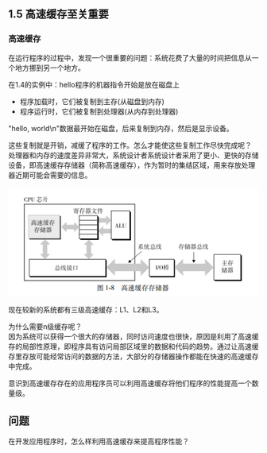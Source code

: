 ## 1.5 高速缓存至关重要

### 高速缓存
在运行程序的过程中，发现一个很重要的问题：系统花费了大量的时间把信息从一个地方挪到另一个地方。  

在1.4的实例中：hello程序的机器指令开始是放在磁盘上  
- 程序加载时，它们被复制到主存(从磁盘到内存)
- 程序运行时，它们被复制到处理器(从内存到处理器)

"hello, world\n"数据最开始在磁盘，后来复制到内存，然后是显示设备。  

这些复制就是开销，减缓了程序的工作。怎么才能使这些复制工作尽快完成呢？    
处理器和内存的速度差异非常大，系统设计者系统设计者采用了更小、更快的存储设备，即高速缓存存储器（简称高速缓存），作为暂时的集结区域，用来存放处理器近期可能会需要的信息。  

<img src="./image/1-5-1.png" >

现在较新的系统都有三级高速缓存：L1、L2和L3。  

为什么需要n级缓存呢？  
因为系统可以获得一个很大的存储器，同时访问速度也很快，原因是利用了高速缓存的局部性原理，即程序具有访问局部区域里的数据和代码的趋势。通过让高速缓存里存放可能经常访问的数据的方法，大部分的存储器操作都能在快速的高速缓存中完成。  

意识到高速缓存存在的应用程序员可以利用高速缓存将他们程序的性能提高一个数量级。

## 问题
在开发应用程序时，怎么样利用高速缓存来提高程序性能？  